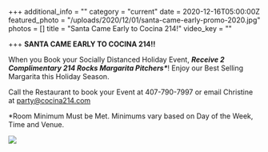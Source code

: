 +++
additional_info = ""
category = "current"
date = 2020-12-16T05:00:00Z
featured_photo = "/uploads/2020/12/01/santa-came-early-promo-2020.jpg"
photos = []
title = "Santa Came Early to Cocina 214!"
video_key = ""

+++
**SANTA CAME EARLY TO COCINA 214!!**

When you Book your Socially Distanced Holiday Event, ___Receive 2 Complimentary 214 Rocks Margarita Pitchers*___! Enjoy our Best Selling Margarita this Holiday Season.

Call the Restaurant to book your Event at 407-790-7997 or email Christine at party@cocina214.com

\*Room Minimum Must be Met. Minimums vary based on Day of the Week, Time and Venue.

![](/uploads/2020/12/01/santa-came-early-promo-2020.jpg)
